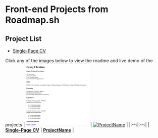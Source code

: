 #   Front-end Projects from Roadmap.sh

##  Project List
- [Single-Page CV](https://roadmap.sh/projects/single-page-cv)

Click any of the images below to view the readme and live demo of the projects
| [![Single-Page CV](https://github.com/chukynya/roadmap.sh-frontend-solution/blob/main/assets/images/Single-Page%20CV.png)](https://github.com/chukynya/roadmap.sh-frontend-solution/blob/main/front-end-projects/single-page-cv/index.html) | [![ProjectName](https://via.placeholder.com/150)](https://example.com/project2) |
|:--:|:--:|
| **[Single-Page CV](https://github.com/chukynya/roadmap.sh-frontend-solution/blob/main/front-end-projects/single-page-cv/index.html)** | **[ProjectName](https://example.com/project2)** |

